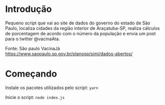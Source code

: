 # Introdução
Pequeno script que vai ao site de dados do governo do estado  de São Paulo, localiza cidades da região interior de Araçatuba-SP, realiza cálculos de porcentagem de acordo com o número da população e envia um post para o twitter @vacinaAta.

Fonte: São paulo VacinaJá https://www.saopaulo.sp.gov.br/planosp/simi/dados-abertos/

# Começando

Instale os pacotes utilizados pelo script:
```yarn```

Inicie o script:
```node index.js```